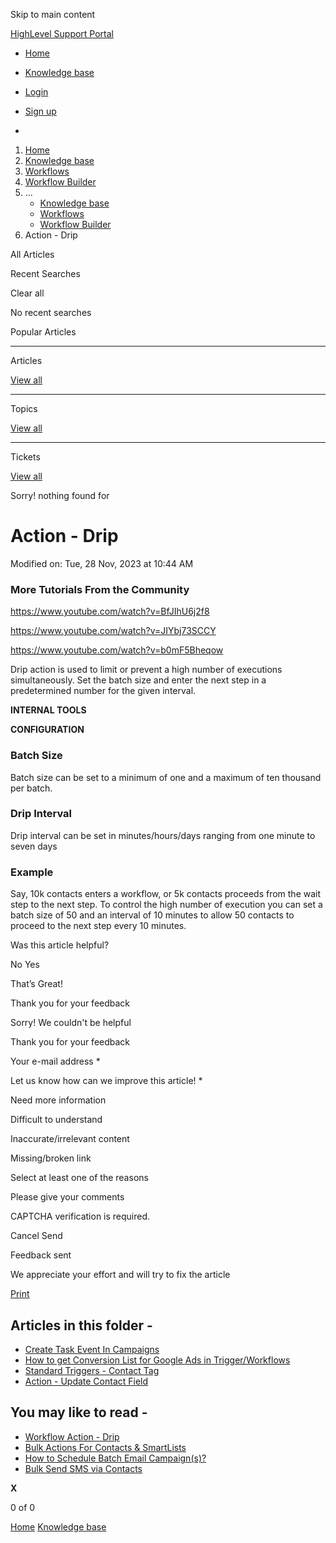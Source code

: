 Skip to main content

[ HighLevel Support Portal ](https://help.gohighlevel.com)

  * [ Home ](/support/home)
  * [ Knowledge base ](/support/solutions)

  * [Login](/support/login)
  * [Sign up](/support/signup)
  * 

  1. [Home](/support/home)
  2. [Knowledge base](/support/solutions)
  3. [Workflows](/support/solutions/48000455132)
  4. [Workflow Builder](/support/solutions/folders/48000678544)
  5. ... 
     * [Knowledge base](/support/solutions)
     * [Workflows](/support/solutions/48000455132)
     * [Workflow Builder](/support/solutions/folders/48000678544)
  6. Action - Drip

All  Articles 

Recent Searches

Clear all

No recent searches

Popular Articles

* * *

Articles

[View all](/support/search/solutions)

* * *

Topics

[View all](/support/search/topics)

* * *

Tickets

[View all](/support/search/tickets)

Sorry! nothing found for   

# Action - Drip

Modified on: Tue, 28 Nov, 2023 at 10:44 AM

### More Tutorials From the Community

<https://www.youtube.com/watch?v=BfJIhU6j2f8>

<https://www.youtube.com/watch?v=JIYbj73SCCY>

<https://www.youtube.com/watch?v=b0mF5Bheqow>

Drip action is used to limit or prevent a high number of executions simultaneously. Set the batch size and enter the next step in a predetermined number for the given interval.

**INTERNAL TOOLS**

**CONFIGURATION**

### **Batch Size**

Batch size can be set to a minimum of one and a maximum of ten thousand per batch.

### **Drip Interval**

Drip interval can be set in minutes/hours/days ranging from one minute to seven days

### **Example**

Say, 10k contacts enters a workflow, or 5k contacts proceeds from the wait step to the next step. To control the high number of execution you can set a batch size of 50 and an interval of 10 minutes to allow 50 contacts to proceed to the next step every 10 minutes.

Was this article helpful?

No  Yes 

That’s Great!

Thank you for your feedback

Sorry! We couldn't be helpful

Thank you for your feedback

Your e-mail address *

Let us know how can we improve this article! *

Need more information 

Difficult to understand 

Inaccurate/irrelevant content 

Missing/broken link 

Select at least one of the reasons 

Please give your comments 

CAPTCHA verification is required. 

Cancel  Send 

Feedback sent

We appreciate your effort and will try to fix the article

[Print](javascript:print\(\))

## Articles in this folder -

  * [Create Task Event In Campaigns](/support/solutions/articles/48001147413-create-task-event-in-campaigns)
  * [How to get Conversion List for Google Ads in Trigger/Workflows](/support/solutions/articles/48001203453-how-to-get-conversion-list-for-google-ads-in-trigger-workflows)
  * [Standard Triggers - Contact Tag](/support/solutions/articles/48001213546-standard-triggers-contact-tag)
  * [Action - Update Contact Field](/support/solutions/articles/48001214441-action-update-contact-field)

## You may like to read -

  * [Workflow Action - Drip](/support/solutions/articles/155000003360-workflow-action-drip)
  * [Bulk Actions For Contacts & SmartLists](/support/solutions/articles/48001167703-bulk-actions-for-contacts-smartlists)
  * [How to Schedule Batch Email Campaign(s)?](/support/solutions/articles/48001215379-how-to-schedule-batch-email-campaign-s-)
  * [Bulk Send SMS via Contacts](/support/solutions/articles/155000003859-bulk-send-sms-via-contacts)

**X**

0 of 0 []()

[Home](/support/home) [Knowledge base](/support/solutions)
